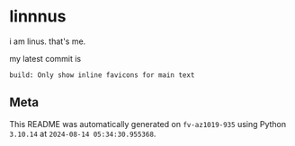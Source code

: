 # linnnus

i am linus. that's me.

my latest commit is

```
build: Only show inline favicons for main text
```

## Meta

This README was automatically generated on `fv-az1019-935` using Python
`3.10.14` at `2024-08-14 05:34:30.955368`.
